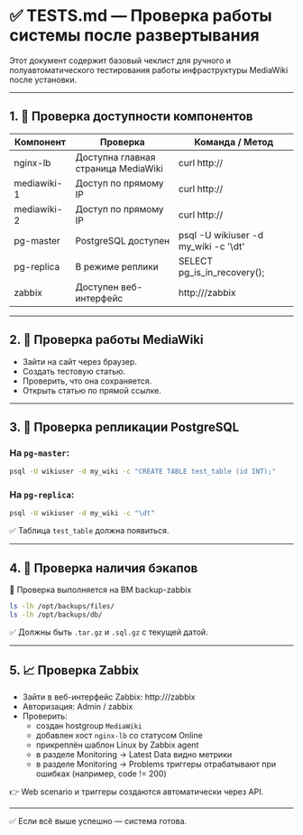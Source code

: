 # ✅ TESTS.md — Проверка работы системы после развертывания

Этот документ содержит базовый чеклист для ручного и полуавтоматического тестирования работы инфраструктуры MediaWiki после установки.

---

## 1. 📡 Проверка доступности компонентов

| Компонент        | Проверка                                   | Команда / Метод |
|------------------|---------------------------------------------|-----------------|
| nginx-lb         | Доступна главная страница MediaWiki         | curl http://<nginx-ip> |
| mediawiki-1      | Доступ по прямому IP                        | curl http://<ip> |
| mediawiki-2      | Доступ по прямому IP                        | curl http://<ip> |
| pg-master        | PostgreSQL доступен                         | psql -U wikiuser -d my_wiki -c '\dt' |
| pg-replica       | В режиме реплики                            | SELECT pg_is_in_recovery(); |
| zabbix           | Доступен веб-интерфейс                      | http://<zabbix-ip>/zabbix |

---

## 2. 🧪 Проверка работы MediaWiki

- Зайти на сайт через браузер.
- Создать тестовую статью.
- Проверить, что она сохраняется.
- Открыть статью по прямой ссылке.

---

## 3. 🔁 Проверка репликации PostgreSQL

### На `pg-master`:

```bash
psql -U wikiuser -d my_wiki -c "CREATE TABLE test_table (id INT);"
```

### На `pg-replica`:

```bash
psql -U wikiuser -d my_wiki -c "\dt"
```

✅ Таблица `test_table` должна появиться.

---

## 4. 💾 Проверка наличия бэкапов

📍 Проверка выполняется на ВМ backup-zabbix

```bash
ls -lh /opt/backups/files/
ls -lh /opt/backups/db/
```

✅ Должны быть `.tar.gz` и `.sql.gz` с текущей датой.

---

## 5. 📈 Проверка Zabbix

- Зайти в веб-интерфейс Zabbix: http://<zabbix-ip>/zabbix
- Авторизация: Admin / zabbix
- Проверить:
  - создан hostgroup `MediaWiki`
  - добавлен хост `nginx-lb` со статусом Online
  - прикреплён шаблон Linux by Zabbix agent
  - в разделе Monitoring → Latest Data видно метрики
  - в разделе Monitoring → Problems триггеры отрабатывают при ошибках (например, code != 200)

👉 Web scenario и триггеры создаются автоматически через API.

---

✅ Если всё выше успешно — система готова.
